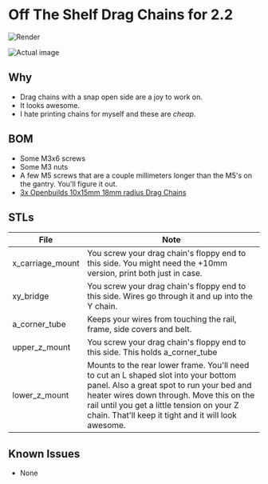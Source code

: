 # Off The Shelf Drag Chains for 2.2

![Render](https://user-images.githubusercontent.com/3454741/68000301-c66fa480-fc1c-11e9-9096-63312416205e.png)

![Actual image](https://user-images.githubusercontent.com/3454741/71869929-da2a0200-30c8-11ea-94f2-9db8bb773523.png)

## Why
* Drag chains with a snap open side are a joy to work on.
* It looks awesome.
* I hate printing chains for myself and these are _cheap_.

## BOM
* Some M3x6 screws
* Some M3 nuts
* A few M5 screws that are a couple millimeters longer than the M5's on the gantry.  You'll figure it out.
* [3x Openbuilds 10x15mm 18mm radius Drag Chains](https://openbuildspartstore.com/drag-chain-cable-carrier/)

## STLs
File | Note
---- | ----
x_carriage_mount | You screw your drag chain's floppy end to this side.  You might need the +10mm version, print both just in case.
xy_bridge | You screw your drag chain's floppy end to this side.  Wires go through it and up into the Y chain.
a_corner_tube | Keeps your wires from touching the rail, frame, side covers and belt.
upper_z_mount | You screw your drag chain's floppy end to this side.  This holds a_corner_tube
lower_z_mount | Mounts to the rear lower frame.  You'll need to cut an L shaped slot into your bottom panel.  Also a great spot to run your bed and heater wires down through.  Move this on the rail until you get a little tension on your Z chain.  That'll keep it tight and it will look awesome.

## Known Issues
* None
